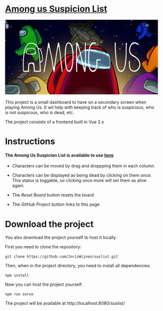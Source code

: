 # [Among us Suspicion List](https://joriswijnen.github.io/suslist/)
![among us header](https://github.com/JorisWijnen/suslist/blob/main/images/amongus.png "Among Us")

This project is a small dashboard to have on a secondary screen when playing Among Us. It wil help with keeping track of who is suspicious, who is not suspicous, who is dead, etc.

The project consists of a frontend built in Vue 2.x

# Instructions

#### The Among Us Suspicion List is available to use [here](https://joriswijnen.github.io/suslist/)

- Characters can be moved by drag and droppping them in each column.

- Characters can be displayed as being dead by clicking on them once. This status is toggable, so clicking once more will set them as alive again.

- The *Reset Board* button resets the board

- The *GitHub Project* button links to this page


# Download the project


You also download the project yourself to host it locally.

First you need to clone the repository:

`git clone https://github.com/JorisWijnen/suslist.git`


Then, when in the project directory, you need to install all dependencies:

`npm install`


Now you can host the project yourself:

`npm run serve`


The project will be available at http://localhost:8080/suslist/
